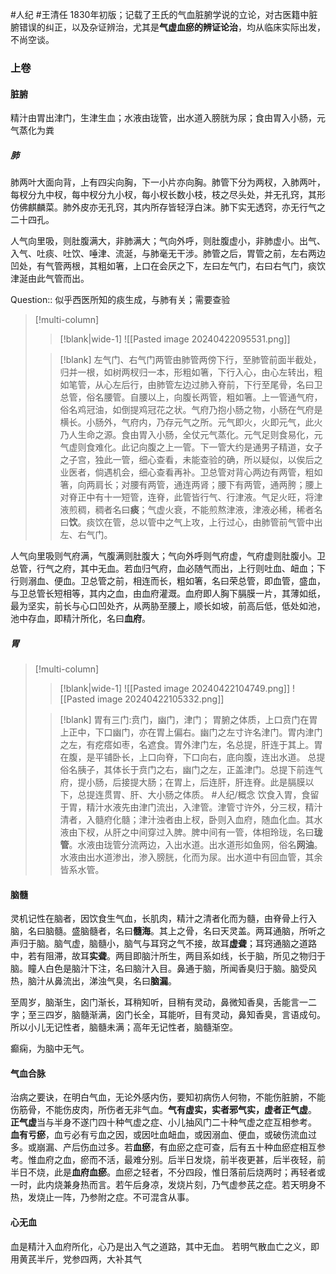 #人纪 #王清任
1830年初版；记载了王氏的气血脏腑学说的立论，对古医籍中脏腑错误的纠正，以及杂证辨治，尤其是**气虚血瘀的辨证论治**，均从临床实际出发，不尚空谈。


### 上卷

#### 脏腑 

精汁由胃出津门，生津生血；水液由珑管，出水道入膀胱为尿；食由胃入小肠，元气蒸化为粪

##### 肺
肺两叶大面向背，上有四尖向胸，下一小片亦向胸。肺管下分为两杈，入肺两叶，每杈分九中杈，每中杈分九小杈，每小杈长数小枝，枝之尽头处，并无孔窍，其形仿佛麒麟菜。肺外皮亦无孔窍，其内所存皆轻浮白沫。肺下实无透窍，亦无行气之二十四孔。

人气向里吸，则肚腹满大，非肺满大；气向外呼，则肚腹虚小，非肺虚小。出气、入气、吐痰、吐饮、唾津、流涎，与肺毫无干涉。肺管之后，胃管之前，左右两边凹处，有气管两根，其粗如箸，上口在会厌之下，左曰左气门，右曰右气门，痰饮津涎由此气管而出。

Question:: 似乎西医所知的痰生成，与肺有关；需要查验

> [!multi-column]
>
>> [!blank|wide-1]
>> ![[Pasted image 20240422095531.png]]
>
>>[!blank]
>>左气门、右气门两管由肺管两傍下行，至肺管前面半截处，归并一根，如树两杈归一本，形粗如箸，下行入心，由心左转出，粗如笔管，从心左后行，由肺管左边过肺入脊前，下行至尾骨，名曰卫总管，俗名腰管。自腰以上，向腹长两管，粗如箸。上一管通气府，俗名鸡冠油，如倒提鸡冠花之状。气府乃抱小肠之物，小肠在气府是横长。小肠外，气府内，乃存元气之所。元气即火，火即元气，此火乃人生命之源。食由胃入小肠，全仗元气蒸化。元气足则食易化，元气虚则食难化。此记向腹之上一管。下一管大约是通男子精道，女子之子宫，独此一管，细心查看，未能查验的确，所以疑似，以俟后之业医者，倘遇机会，细心查看再补。卫总管对背心两边有两管，粗如箸，向两肩长；对腰有两管，通连两肾；腰下有两管，通两胯；腰上对脊正中有十一短管，连脊，此管皆行气、行津液。气足火旺，将津液煎稠，稠者名曰**痰**；气虚火衰，不能煎熬津液，津液必稀，稀者名曰**饮**。痰饮在管，总以管中之气上攻，上行过心，由肺管前气管中出左、右气门。

人气向里吸则气府满，气腹满则肚腹大；气向外呼则气府虚，气府虚则肚腹小。卫总管，行气之府，其中无血。若血归气府，血必随气而出，上行则吐血、衄血；下行则溺血、便血。卫总管之前，相连而长，粗如箸，名曰荣总管，即血管，盛血，与卫总管长短相等，其内之血，由血府灌溉。血府即人胸下膈膜一片，其薄如纸，最为坚实，前长与心口凹处齐，从两胁至腰上，顺长如坡，前高后低，低处如池，池中存血，即精汁所化，名曰**血府**。


##### 胃 

> [!multi-column]
>
>> [!blank|wide-1]
>>![[Pasted image 20240422104749.png]]
>>![[Pasted image 20240422105332.png]]
>
>> [!blank]
>>胃有三门:贲门，幽门，津门；
>>胃腑之体质，上口贲门在胃上正中，下口幽门，亦在胃上偏右。幽门之左寸许名津门。胃内津门之左，有疙瘩如枣，名遮食。胃外津门左，名总提，肝连于其上。胃在腹，是平铺卧长，上口向脊，下口向右，底向腹，连出水道。
>>总提俗名胰子，其体长于贲门之右，幽门之左，正盖津门。总提下前连气府，提小肠，后接提大肠；在胃上，后连肝，肝连脊。此是膈膜以下，总提连贯胃、肝、大小肠之体质。
>> #人纪/概念 
>>饮食入胃，食留于胃，精汁水液先由津门流出，入津管。津管寸许外，分三杈，精汁清者，入髓府化髓；津汁浊者由上杈，卧则入血府，随血化血。其水液由下杈，从肝之中间穿过入脾。脾中间有一管，体相玲珑，名曰**珑管**。水液由珑管分流两边，入出水道。出水道形如鱼网，俗名**网油**。水液由出水道渗出，渗入膀胱，化而为尿。出水道中有回血管，其余皆系水管。




#### 脑髓 

灵机记性在脑者，因饮食生气血，长肌肉，精汁之清者化而为髓，由脊骨上行入脑，名曰脑髓。盛脑髓者，名曰**髓海**。其上之骨，名曰天灵盖。两耳通脑，所听之声归于脑。脑气虚，脑髓小，脑气与耳窍之气不接，故耳**虚聋**；耳窍通脑之道路中，若有阻滞，故耳**实聋**。两目即脑汁所生，两目系如线，长于脑，所见之物归于脑。瞳人白色是脑汁下注，名曰脑汁入目。鼻通于脑，所闻香臭归于脑。脑受风热，脑汁从鼻流出，涕浊气臭，名曰**脑漏**。

至周岁，脑渐生，囟门渐长，耳稍知听，目稍有灵动，鼻微知香臭，舌能言一二字；至三四岁，脑髓渐满，囟门长全，耳能听，目有灵动，鼻知香臭，言语成句。所以小儿无记性者，脑髓未满；高年无记性者，脑髓渐空。

癫痫，为脑中无气。


#### 气血合脉 

治病之要诀，在明白气血，无论外感内伤，要知初病伤人何物，不能伤脏腑，不能伤筋骨，不能伤皮肉，所伤者无非气血。**气有虚实，实者邪气实，虚者正气虚**。
**正气虚**当与半身不遂门四十种气虚之症、小儿抽风门二十种气虚之症互相参考。
**血有亏瘀**，血亏必有亏血之因，或因吐血衄血，或因溺血、便血，或破伤流血过多。或崩漏、产后伤血过多。若**血瘀**，有血瘀之症可查，后有五十种血瘀症相互参考。惟血府之血，瘀而不活，最难分别。后半日发烧，前半夜更甚，后半夜轻，前半日不烧，此是**血府血瘀**。血瘀之轻者，不分四段，惟日落前后烧两时；再轻者或一时，此内烧兼身热而言。若午后身凉，发烧片刻，乃气虚参芪之症。若天明身不热，发烧止一阵，乃参附之症。不可混含从事。

#### 心无血

血是精汁入血府所化，心乃是出入气之道路，其中无血。
若明气散血亡之义，即用黄芪半斤，党参四两，大补其气





























